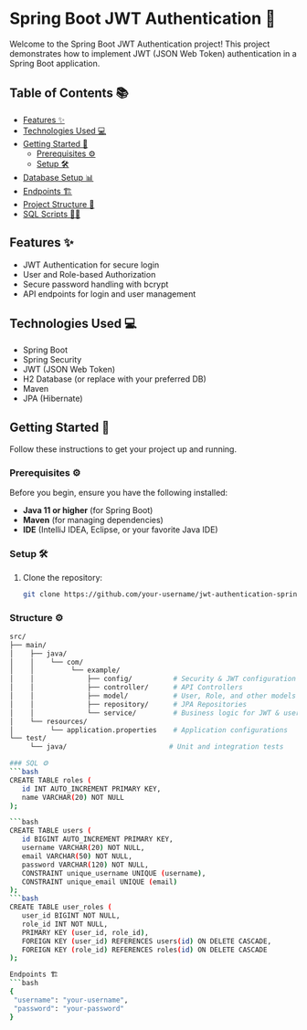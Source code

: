 # Spring Boot JWT Authentication 🚀

Welcome to the Spring Boot JWT Authentication project! This project demonstrates how to implement JWT (JSON Web Token) authentication in a Spring Boot application.

## Table of Contents 📚

- [Features ✨](#features)
- [Technologies Used 💻](#technologies-used)
- [Getting Started 🚀](#getting-started)
  - [Prerequisites ⚙️](#prerequisites)
  - [Setup 🛠️](#setup)
- [Database Setup 📊](#database-setup)
- [Endpoints 🏗️](#endpoints)
- [Project Structure 📂](#project-structure)
- [SQL Scripts 🧑‍💻](#sql-scripts)

## Features ✨

- JWT Authentication for secure login
- User and Role-based Authorization
- Secure password handling with bcrypt
- API endpoints for login and user management

## Technologies Used 💻

- Spring Boot
- Spring Security
- JWT (JSON Web Token)
- H2 Database (or replace with your preferred DB)
- Maven
- JPA (Hibernate)

## Getting Started 🚀

Follow these instructions to get your project up and running.

### Prerequisites ⚙️

Before you begin, ensure you have the following installed:

- **Java 11 or higher** (for Spring Boot)
- **Maven** (for managing dependencies)
- **IDE** (IntelliJ IDEA, Eclipse, or your favorite Java IDE)

### Setup 🛠️

1. Clone the repository:
   ```bash
   git clone https://github.com/your-username/jwt-authentication-springboot.git

### Structure ⚙️
 ```bash
src/
 ├── main/
 │    ├── java/
 │    │    └── com/
 │    │         └── example/
 │    │             ├── config/          # Security & JWT configuration
 │    │             ├── controller/      # API Controllers
 │    │             ├── model/           # User, Role, and other models
 │    │             ├── repository/      # JPA Repositories
 │    │             └── service/         # Business logic for JWT & user management
 │    └── resources/
 │         └── application.properties    # Application configurations
 └── test/
      └── java/                         # Unit and integration tests

### SQL ⚙️
 ```bash
CREATE TABLE roles (
    id INT AUTO_INCREMENT PRIMARY KEY,
    name VARCHAR(20) NOT NULL
);

 ```bash
CREATE TABLE users (
    id BIGINT AUTO_INCREMENT PRIMARY KEY,
    username VARCHAR(20) NOT NULL,
    email VARCHAR(50) NOT NULL,
    password VARCHAR(120) NOT NULL,
    CONSTRAINT unique_username UNIQUE (username),
    CONSTRAINT unique_email UNIQUE (email)
);
 ```bash
CREATE TABLE user_roles (
    user_id BIGINT NOT NULL,
    role_id INT NOT NULL,
    PRIMARY KEY (user_id, role_id),
    FOREIGN KEY (user_id) REFERENCES users(id) ON DELETE CASCADE,
    FOREIGN KEY (role_id) REFERENCES roles(id) ON DELETE CASCADE
);

Endpoints 🏗️
 ```bash
{
  "username": "your-username",
  "password": "your-password"
}
